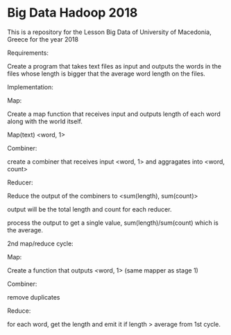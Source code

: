 # Big Data Hadoop 2018

This is a repository for the Lesson Big Data of University of Macedonia, Greece for the year 2018

Requirements:

Create a program that takes text files as input and outputs the words in the files whose length is bigger that the average word length on the files.

Implementation: 

Map:

Create a map function that receives input and outputs length of each word along with the world itself.

Map(text)
    <word, 1>

Combiner:

create a combiner that receives input <word, 1> and aggragates into <word, count>

Reducer: 

Reduce the output of the combiners to <sum(length), sum(count)>

output will be the total length and count for each reducer.

process the output to get a single value, sum(length)/sum(count) which is the average.

2nd map/reduce cycle:

Map:

Create a function that outputs <word, 1> (same mapper as stage 1)

Combiner: 

remove duplicates

Reduce:

for each word, get the length and emit it if length > average from 1st cycle.
